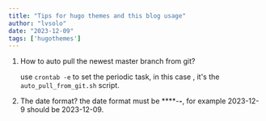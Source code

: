 ```yaml
---
title: "Tips for hugo themes and this blog usage"
author: "lvsolo"
date: "2023-12-09"
tags: ['hugothemes']
---
```


1. How to auto pull the newest master branch from git?

    use `crontab -e` to set the periodic task, in this case , it's the `auto_pull_from_git.sh` script.


2. The date format?
    the date format must be ****-**-**, for example 2023-12-9 should be 2023-12-09.
